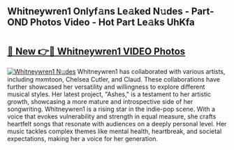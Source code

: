 ## Whitneywren1 Onlyf𝚊ns Le𝚊ked N𝚞des - Part-OND Photos Video - Hot Part Le𝚊ks UhKfa

# <h2><a href="http://ac55386.deff.icu/?id=Whitneywren1">🔗 New 👉🔴 Whitneywren1 VIDEO Photos</a></h2>

[![Whitneywren1 N𝚞des](https://i.imgur.com/rIISA9y.gif)](http://ac55386.deff.icu/?id=Whitneywren1)
Whitneywren1 has collaborated with various artists, including mxmtoon, Chelsea Cutler, and Claud. These collaborations have further showcased her versatility and willingness to explore different musical styles. Her latest project, "Ashes," is a testament to her artistic growth, showcasing a more mature and introspective side of her songwriting. Whitneywren1 is a rising star in the indie-pop scene. With a voice that evokes vulnerability and strength in equal measure, she crafts heartfelt songs that resonate with audiences on a deeply personal level. Her music tackles complex themes like mental health, heartbreak, and societal expectations, making her a voice for her generation.
